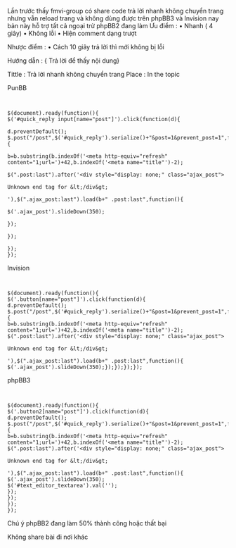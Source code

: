 Lần trước thấy fmvi-group có share code trả lời nhanh không chuyển trang nhưng vẫn reload trang và không dùng được trên phpBB3 và Invision nay bản này hỗ trợ tất cả ngoại trừ phpBB2 đang làm
Ưu điểm :
• Nhanh ( 4 giây)
• Không lỗi
• Hiện comment dạng trượt

Nhược điểm :
• Cách 10 giây trả lời thì mới không bị lỗi

Hướng dẫn : { Trả lời để thấy nội dung}


Tittle : Trả lời nhanh không chuyển trang
Place : In the topic

PunBB

```


$(document).ready(function(){
$('#quick_reply input[name="post"]').click(function(d){

d.preventDefault();
$.post("/post",$('#quick_reply').serialize()+"&post=1&prevent_post=1",function(b){

b=b.substring(b.indexOf('<meta http-equiv="refresh" content="1;url=')+42,b.indexOf('<meta name="title"')-2);

$(".post:last").after('<div style="display: none;" class="ajax_post">

Unknown end tag for &lt;/div&gt;

'),$(".ajax_post:last").load(b+" .post:last",function(){

$('.ajax_post').slideDown(350);

});

});

});
});

```


Invision

```


$(document).ready(function(){
$('.button[name="post"]').click(function(d){
d.preventDefault();
$.post("/post",$('#quick_reply').serialize()+"&post=1&prevent_post=1",function(b){
b=b.substring(b.indexOf('<meta http-equiv="refresh" content="1;url=')+42,b.indexOf('<meta name="title"')-2);
$(".post:last").after('<div style="display: none;" class="ajax_post">

Unknown end tag for &lt;/div&gt;

'),$(".ajax_post:last").load(b+" .post:last",function(){
$('.ajax_post').slideDown(350);});});});});
```



phpBB3

```


$(document).ready(function(){
$('.button2[name="post"]').click(function(d){
d.preventDefault();
$.post("/post",$('#quick_reply').serialize()+"&post=1&prevent_post=1",function(b){
b=b.substring(b.indexOf('<meta http-equiv="refresh" content="1;url=')+42,b.indexOf('<meta name="title"')-2);
$(".post:last").after('<div style="display: none;" class="ajax_post">

Unknown end tag for &lt;/div&gt;

'),$(".ajax_post:last").load(b+" .post:last",function(){
$('.ajax_post').slideDown(350);
$('#text_editor_textarea').val('');
});
});
});
});
```


Chú ý phpBB2 đang làm 50% thành công hoặc thất bại

Không share bài đi nơi khác